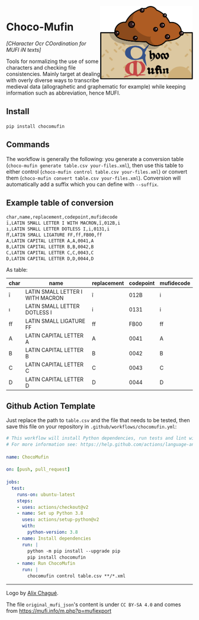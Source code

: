 <img src="./img/chocomufin.png" width="250" align="right">

# Choco-Mufin

*\[CHaracter Ocr COordination for MUFI iN texts\]*

Tools for normalizing the use of some characters and checking file consistencies. Mainly target at dealing with
overly diverse ways to transcribe medieval data (allographetic and graphematic for example) while keeping information
such as abbreviation, hence MUFI.

## Install

`pip install chocomufin`

## Commands

The workflow is generally the following: you generate a conversion table (`choco-mufin generate table.csv your-files.xml`), then
use this table to either control (`choco-mufin control table.csv your-files.xml`) or convert them (`choco-mufin convert table.csv your-files.xml`).
Conversion will automatically add a suffix which you can define with `--suffix`.

## Example table of conversion


```csv
char,name,replacement,codepoint,mufidecode
ī,LATIN SMALL LETTER I WITH MACRON,ĩ,012B,i
ı,LATIN SMALL LETTER DOTLESS I,i,0131,i
ﬀ,LATIN SMALL LIGATURE FF,ff,FB00,ff
A,LATIN CAPITAL LETTER A,A,0041,A
B,LATIN CAPITAL LETTER B,B,0042,B
C,LATIN CAPITAL LETTER C,C,0043,C
D,LATIN CAPITAL LETTER D,D,0044,D
```

As table:

| char | name                             | replacement | codepoint | mufidecode |
|------|----------------------------------|-------------|-----------|------------|
| ī    | LATIN SMALL LETTER I WITH MACRON | ĩ           | 012B      | i          |
| ı    | LATIN SMALL LETTER DOTLESS I     | i           | 0131      | i          |
| ﬀ    | LATIN SMALL LIGATURE FF          | ff          | FB00      | ff         |
| A    | LATIN CAPITAL LETTER A           | A           | 0041      | A          |
| B    | LATIN CAPITAL LETTER B           | B           | 0042      | B          |
| C    | LATIN CAPITAL LETTER C           | C           | 0043      | C          |
| D    | LATIN CAPITAL LETTER D           | D           | 0044      | D          |


## Github Action Template 

Just replace the path to `table.csv` and the file that needs to be tested, then save this file on your repository in
`.github/workflows/chocomufin.yml`:

```yaml
# This workflow will install Python dependencies, run tests and lint with a single version of Python
# For more information see: https://help.github.com/actions/language-and-framework-guides/using-python-with-github-actions

name: ChocoMufin

on: [push, pull_request]

jobs:
  test:
    runs-on: ubuntu-latest
    steps:
    - uses: actions/checkout@v2
    - name: Set up Python 3.8
      uses: actions/setup-python@v2
      with:
        python-version: 3.8
    - name: Install dependencies
      run: |
        python -m pip install --upgrade pip
        pip install chocomufin
    - name: Run ChocoMufin
      run: |
        chocomufin control table.csv **/*.xml
```


---

Logo by [Alix Chagué](https://alix-tz.github.io).

The file `original_mufi_json`'s content is under `CC BY-SA 4.0` and comes from https://mufi.info/m.php?p=mufiexport 
